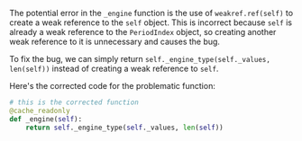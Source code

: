 The potential error in the `_engine` function is the use of `weakref.ref(self)` to create a weak reference to the `self` object. This is incorrect because `self` is already a weak reference to the `PeriodIndex` object, so creating another weak reference to it is unnecessary and causes the bug.

To fix the bug, we can simply return `self._engine_type(self._values, len(self))` instead of creating a weak reference to `self`.

Here's the corrected code for the problematic function:

```python
# this is the corrected function
@cache_readonly
def _engine(self):
    return self._engine_type(self._values, len(self))
```